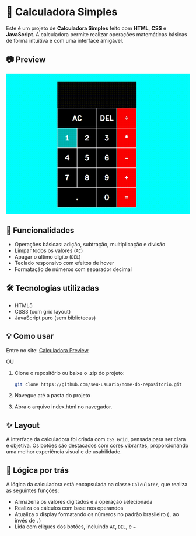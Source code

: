 # 🧮 Calculadora Simples

Este é um projeto de **Calculadora Simples** feito com **HTML**, **CSS** e **JavaScript**. A calculadora permite realizar operações matemáticas básicas de forma intuitiva e com uma interface amigável.

## 📷 Preview

<img src="assets/images/PreviewCalculadora.gif" alt="Preview da Calculadora" width="600"/>

## 🚀 Funcionalidades

- Operações básicas: adição, subtração, multiplicação e divisão
- Limpar todos os valores (`AC`)
- Apagar o último dígito (`DEL`)
- Teclado responsivo com efeitos de hover
- Formatação de números com separador decimal

## 🛠️ Tecnologias utilizadas

- HTML5
- CSS3 (com grid layout)
- JavaScript puro (sem bibliotecas)

## 💡 Como usar

Entre no site:
[Calculadora Preview](https://calculadoraers.netlify.app)

OU

1. Clone o repositório ou baixe o .zip do projeto:
   ```bash
   git clone https://github.com/seu-usuario/nome-do-repositorio.git

2. Navegue até a pasta do projeto

3. Abra o arquivo index.html no navegador.

## ✨ Layout

A interface da calculadora foi criada com `CSS Grid`, pensada para ser clara e objetiva. Os botões são destacados com cores vibrantes, proporcionando uma melhor experiência visual e de usabilidade.

## 🧠 Lógica por trás

A lógica da calculadora está encapsulada na classe `Calculator`, que realiza as seguintes funções:

- Armazena os valores digitados e a operação selecionada
- Realiza os cálculos com base nos operandos
- Atualiza o display formatando os números no padrão brasileiro (`,` ao invés de `.`)
- Lida com cliques dos botões, incluindo `AC`, `DEL`, e `=`
